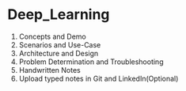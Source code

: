 # Deep_Learning

1. Concepts and Demo
2. Scenarios and Use-Case
3. Architecture and Design
4. Problem Determination and Troubleshooting
5. Handwritten Notes
6. Upload typed notes in Git and LinkedIn(Optional)
